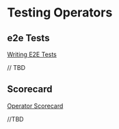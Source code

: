 # Testing Operators

## e2e Tests

[Writing E2E Tests](https://github.com/operator-framework/operator-sdk/blob/master/doc/test-framework/writing-e2e-tests.md)

// TBD

## Scorecard

[Operator Scorecard](https://github.com/operator-framework/operator-sdk/blob/master/doc/test-framework/scorecard.md)

//TBD
